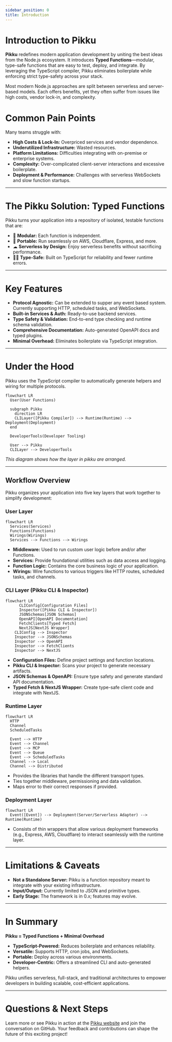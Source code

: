 ```yaml
---
sidebar_position: 0  
title: Introduction
---
```


# Introduction to Pikku

**Pikku** redefines modern application development by uniting the best ideas from the Node.js ecosystem. It introduces **Typed Functions**—modular, type-safe functions that are easy to test, deploy, and integrate. By leveraging the TypeScript compiler, Pikku eliminates boilerplate while enforcing strict type-safety across your stack.

Most modern Node.js approaches are split between serverless and server-based models. Each offers benefits, yet they often suffer from issues like high costs, vendor lock-in, and complexity.

# Common Pain Points

Many teams struggle with:
- **High Costs & Lock-In:** Overpriced services and vendor dependence.
- **Underutilized Infrastructure:** Wasted resources.
- **Platform Limitations:** Difficulties integrating with on-premise or enterprise systems.
- **Complexity:** Over-complicated client-server interactions and excessive boilerplate.
- **Deployment & Performance:** Challenges with serverless WebSockets and slow function startups.

---

# The Pikku Solution: Typed Functions

Pikku turns your application into a repository of isolated, testable functions that are:

- 🧩 **Modular:**  Each function is independent.
- 💼 **Portable:**  Run seamlessly on AWS, Cloudflare, Express, and more.
- ☁ **Serverless by Design:**  Enjoy serverless benefits without sacrificing performance.
- 🧘🏽 **Type-Safe:** Built on TypeScript for reliability and fewer runtime errors.

---

# Key Features

- **Protocol Agnostic:** Can be extended to supper any event based system. Currently supporting HTTP, scheduled tasks, and WebSockets.
- **Built-in Services & Auth:** Ready-to-use backend services.
- **Type Safety & Validation:** End-to-end type checking and runtime schema validation.
- **Comprehensive Documentation:** Auto-generated OpenAPI docs and typed plugins.
- **Minimal Overhead:** Eliminates boilerplate via TypeScript integration.

---

# Under the Hood

Pikku uses the TypeScript compiler to automatically generate helpers and wiring for multiple protocols.

```mermaid
flowchart LR
  User(User Functions)

  subgraph Pikku
    direction LR
    CLILayer([Pikku Compiler]) --> Runtime(Runtime) --> Deployment(Deployment)
  end

  DeveloperTools(Developer Tooling)

  User --> Pikku
  CLILayer --> DeveloperTools
```

*This diagram shows how the layer in pikku are arranged.*

---

## Workflow Overview

Pikku organizes your application into five key layers that work together to simplify development:

### **User Layer**  

```mermaid
flowchart LR
  Services(Services)
  Functions(Functions)
  Wirings(Wirings)
  Services --> Functions --> Wirings
```

  - **Middleware:** Used to run custom user logic before and/or after Functions. 
  - **Services:** Provide foundational utilities such as data access and logging.  
  - **Function Logic:** Contains the core business logic of your application.  
  - **Wirings:** Wire functions to various triggers like HTTP routes, scheduled tasks, and channels.

### **CLI Layer (Pikku CLI & Inspector)**  

```mermaid
flowchart LR
      CLIConfig[Configuration Files]
      Inspector([Pikku CLI & Inspector])
      JSONSchemas[JSON Schemas]
      OpenAPI[OpenAPI Documentation]
      FetchClients[Typed Fetch]
      NextJS[NextJS Wrapper]
    CLIConfig --> Inspector
    Inspector --> JSONSchemas
    Inspector --> OpenAPI
    Inspector --> FetchClients
    Inspector --> NextJS
```

   - **Configuration Files:** Define project settings and function locations.  
   - **Pikku CLI & Inspector:** Scans your project to generate necessary artifacts.  
   - **JSON Schemas & OpenAPI:** Ensure type safety and generate standard API documentation.  
   - **Typed Fetch & NextJS Wrapper:** Create type-safe client code and integrate with NextJS.


### **Runtime Layer**  

```mermaid
flowchart LR
  HTTP
  Channel
  ScheduledTasks

  Event --> HTTP
  Event --> Channel
  Event --> MCP
  Event --> Queue
  Event --> ScheduledTasks
  Channel --> Local
  Channel --> Distributed
```

   - Provides the libraries that handle the different transport types.
   - Ties together middleware, permissioning and data validation.
   - Maps error to their correct responses if provided.

### **Deployment Layer** 

```mermaid
flowchart LR
  Event([Event]) --> Deployment(Server/Serverless Adapter) --> Runtime(Runtime)

```

   - Consists of thin wrappers that allow various deployment frameworks (e.g., Express, AWS, Cloudflare) to interact seamlessly with the runtime layer.

---

# Limitations & Caveats

- **Not a Standalone Server:** Pikku is a function repository meant to integrate with your existing infrastructure.
- **Input/Output:** Currently limited to JSON and primitive types.
- **Early Stage:** The framework is in 0.x; features may evolve.

---

# In Summary

**Pikku = Typed Functions + Minimal Overhead**

- **TypeScript-Powered:** Reduces boilerplate and enhances reliability.
- **Versatile:** Supports HTTP, cron jobs, and WebSockets.
- **Portable:** Deploy across various environments.
- **Developer-Centric:** Offers a streamlined CLI and auto-generated helpers.

Pikku unifies serverless, full-stack, and traditional architectures to empower developers in building scalable, cost-efficient applications.

---

# Questions & Next Steps

Learn more or see Pikku in action at the [Pikku website](https://pikku.dev) and join the conversation on GitHub. Your feedback and contributions can shape the future of this exciting project!
